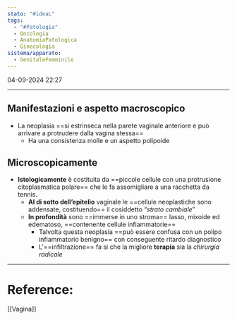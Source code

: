 ```yaml
---
stato: "#ideaL"
tags:
  - "#Patologia"
  - Oncologia
  - AnatomiaPatologica
  - Ginecologia
sistema/apparato:
  - GenitaleFemminile
---
```

04-09-2024 22:27

--- 
## Manifestazioni e aspetto macroscopico
- La neoplasia ==si estrinseca nella parete vaginale anteriore e può arrivare a protrudere dalla vagina stessa==
	- Ha una consistenza molle e un aspetto polipoide
## Microscopicamente
- **Istologicamente** è costituita da ==piccole cellule con una protrusione citoplasmatica polare== che le fa assomigliare a una racchetta da tennis.
	- **Al di sotto dell’epitelio** vaginale le ==cellule neoplastiche sono addensate, costituendo== il cosiddetto “*strato cambiale*”
	- **In profondità** sono ==immerse in uno stroma== lasso, mixoide ed edematoso, ==contenente cellule infiammatorie==
		- Talvolta questa neoplasia ==può essere confusa con un polipo infiammatorio benigno== con conseguente ritardo diagnostico
		- L'==infiltrazione== fa si che la migliore **terapia** sia la *chirurgia radicale*






--- 
# Reference:
[[Vagina]]